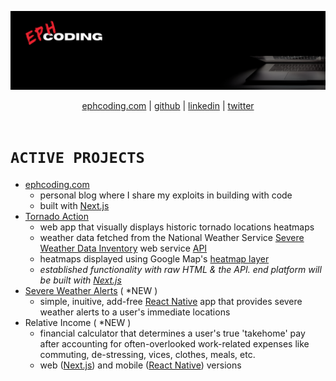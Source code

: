 ![ephcoding banner](./gh-profile__ephcoding.png)

<div align='center'>
  <a href='https://www.ephcoding.com'>ephcoding.com</a> |
  <a href='https://github.com/ephcoding'>github</a> |
  <a href='https://linkedin.com/in/ephraimjsmith'>linkedin</a> |
  <a href='https://twitter.com/ephcoding'>twitter</a>
</div>

<br>

# **`ACTIVE PROJECTS`**

- [ephcoding.com](ephcoding.com)
  - personal blog where I share my exploits in building with code
  - built with [Next.js](nextjs.org/)
- [Tornado Action](https://github.com/ephcoding/tornado-action)
  - web app that visually displays historic tornado locations heatmaps
  - weather data fetched from the National Weather Service [Severe Weather Data Inventory](https://www.ncdc.noaa.gov/data-access/severe-weather) web service [API](https://www.ncdc.noaa.gov/swdiws/)
  - heatmaps displayed using Google Map's [heatmap layer](https://developers.google.com/maps/documentation/javascript/heatmaplayer)
  - _established functionality with raw HTML & the API. end platform will be built with [Next.js](nextjs.org/)_
- [Severe Weather Alerts](https://github.com/ephcoding/tornado-heatmap) ( \*NEW )
  - simple, inuitive, add-free [React Native](reactnative.dev) app that provides severe weather alerts to a user's immediate locations
- Relative Income ( \*NEW )
  - financial calculator that determines a user's true 'takehome' pay after accounting for often-overlooked work-related expenses like commuting, de-stressing, vices, clothes, meals, etc.
  - web ([Next.js](nextjs.org/)) and mobile ([React Native](reactnative.dev)) versions
